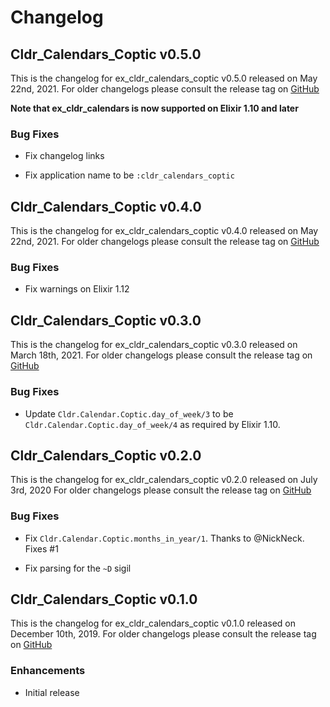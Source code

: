 # Changelog

## Cldr_Calendars_Coptic v0.5.0

This is the changelog for ex_cldr_calendars_coptic v0.5.0 released on May 22nd, 2021.  For older changelogs please consult the release tag on [GitHub](https://github.com/elixir-cldr/cldr_calendars_coptic/tags)

**Note that ex_cldr_calendars is now supported on Elixir 1.10 and later**

### Bug Fixes

* Fix changelog links

* Fix application name to be `:cldr_calendars_coptic`

## Cldr_Calendars_Coptic v0.4.0

This is the changelog for ex_cldr_calendars_coptic v0.4.0 released on May 22nd, 2021.  For older changelogs please consult the release tag on [GitHub](https://github.com/elixir-cldr/cldr_calendars_coptic/tags)

### Bug Fixes

* Fix warnings on Elixir 1.12

## Cldr_Calendars_Coptic v0.3.0

This is the changelog for ex_cldr_calendars_coptic v0.3.0 released on March 18th, 2021.  For older changelogs please consult the release tag on [GitHub](https://github.com/elixir-cldr/cldr_calendars_coptic/tags)

### Bug Fixes

* Update `Cldr.Calendar.Coptic.day_of_week/3` to be `Cldr.Calendar.Coptic.day_of_week/4` as required by Elixir 1.10.

## Cldr_Calendars_Coptic v0.2.0

This is the changelog for ex_cldr_calendars_coptic v0.2.0 released on July 3rd, 2020  For older changelogs please consult the release tag on [GitHub](https://github.com/elixir-cldr/cldr_calendars_coptic/tags)

### Bug Fixes

* Fix `Cldr.Calendar.Coptic.months_in_year/1`. Thanks to @NickNeck. Fixes #1

* Fix parsing for the `~D` sigil

## Cldr_Calendars_Coptic v0.1.0

This is the changelog for ex_cldr_calendars_coptic v0.1.0 released on December 10th, 2019.  For older changelogs please consult the release tag on [GitHub](https://github.com/elixir-cldr/cldr_calendars_coptic/tags)

### Enhancements

* Initial release



